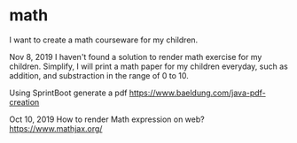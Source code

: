 # math

I want to create a math courseware for my children.

Nov 8, 2019
I haven't found a solution to render math exercise for my children.
Simplify, I will print a math paper for my children everyday, such as addition, and substraction in the range of 0 to 10.

Using SprintBoot generate a pdf
https://www.baeldung.com/java-pdf-creation

Oct 10, 2019
How to render Math expression on web?
https://www.mathjax.org/
